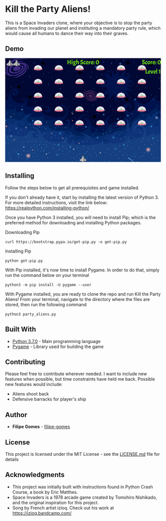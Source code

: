 # Kill the Party Aliens!

This is a Space Invaders clone, where your objective is to stop the party aliens from invading our planet and instituting a mandatory party rule, which would cause all humans to dance their way into their graves.

## Demo
![Demo](demo/demo.gif)

## Installing

Follow the steps below to get all prerequisites and game installed.

If you don't already have it, start by installing the latest version of Python 3. For more detailed instructions, visit the link below:
https://realpython.com/installing-python/

Once you have Python 3 installed, you will need to install Pip; which is the preferred method for downloading and installing Python packages.

Downloading Pip
```
curl https://bootstrap.pypa.io/get-pip.py -o get-pip.py
```
Installing Pip
```
python get-pip.py
```

With Pip installed, it's now time to install Pygame. In order to do that, simply run the command below on your terminal
```
python3 -m pip install -U pygame --user
```

With Pygame installed, you are ready to clone the repo and run Kill the Party Aliens! From your terminal, navigate to the directory where the files are stored, then run the following command
```
python3 party_aliens.py
```

## Built With

* [Python 3.7.0](https://www.python.org/) - Main programming language
* [Pygame](https://www.pygame.org/) - Library used for building the game 

## Contributing

Please feel free to contribute wherever needed. I want to include new features when possible, but time constraints have held me back. Possible new features would include:
* Aliens shoot back
* Defensive barracks for player's ship

## Author

* **Filipe Gomes** - [filipe-gomes](https://github.com/filipe-gomes)

## License

This project is licensed under the MIT License - see the [LICENSE.md](LICENSE.md) file for details

## Acknowledgments

* This project was initially built with instructions found in Python Crash Course, a book by Eric Matthes.
* Space Invaders is a 1978 arcade game created by Tomohiro Nishikado, and the original inspiration for this project.
* Song by French artist izioq. Check out his work at https://izioq.bandcamp.com/ 

